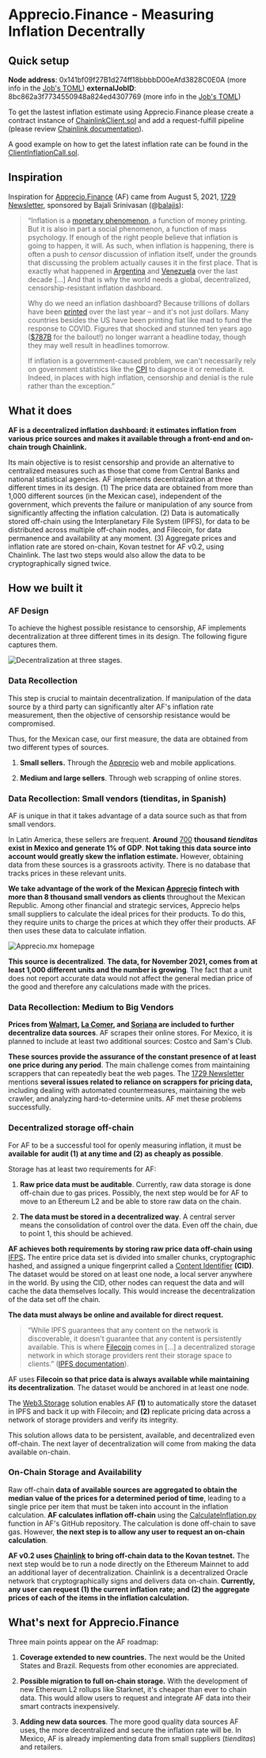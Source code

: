 # Apprecio.Finance - Measuring Inflation Decentrally

## Quick setup

**Node address**: 0x141bf09f27B1d274ff18bbbbD00eAfd3828C0E0A (more info in the [Job's TOML](https://github.com/omarespejel/apprecio_decentralized_inflation/blob/main/chainlink/node_jobs/july_2021_mexico_inflation_rate.toml))
**externalJobID**: 8bc862a3f7734550948a824ed4307769 (more info in the [Job's TOML](https://github.com/omarespejel/apprecio_decentralized_inflation/blob/main/chainlink/node_jobs/july_2021_mexico_inflation_rate.toml))

To get the lastest inflation estimate using Apprecio.Finance please create a contract instance of [ChainlinkClient.sol](https://github.com/smartcontractkit/chainlink/blob/develop/contracts/src/v0.8/ChainlinkClient.sol) and add a request-fulfill pipeline (please review [Chainlink documentation](https://docs.chain.link/docs/architecture-request-model/)).

A good example on how to get the latest inflation rate can be found in the [ClientInflationCall.sol](https://github.com/omarespejel/apprecio_decentralized_inflation/blob/main/contracts/ClientInflationAsk.sol).


## Inspiration

Inspiration for [Apprecio.Finance](apprecio.finance) (AF) came from August 5, 2021, [1729 Newsletter](https://1729.com/inflation), sponsored by Bajali Srinivasan (@[balajis](https://twitter.com/balajis)):

> “Inflation is a [monetary phenomenon](https://onlinelibrary.wiley.com/doi/pdf/10.1002/9781119205814.app2), a function of money printing. But it is also in part a social phenomenon, a function of mass psychology. If enough of the right people believe that inflation is going to happen, it will. As such, when inflation is happening, there is often a push to _censor_ discussion of inflation itself, under the grounds that discussing the problem actually causes it in the first place. That is exactly what happened in [Argentina](https://qz.com/84838/argentines-are-now-allowed-to-know-the-real-rate-of-inflation-thanks-to-their-courts/) and [Venezuela](https://www.economist.com/the-americas/2015/04/04/maduros-muzzle) over the last decade […] And that is why the world needs a global, decentralized, censorship-resistant inflation dashboard.
> 
> Why do we need an inflation dashboard? Because trillions of dollars have been [printed](https://www.marketwatch.com/story/why-the-feds-balance-sheet-is-expected-to-top-9-trillion-after-it-starts-reducing-its-monthly-asset-purchases-11626135642) over the last year – and it's not just dollars. Many countries besides the US have been printing fiat like mad to fund the response to COVID. Figures that shocked and stunned ten years ago ([$787B](https://www.politico.com/story/2009/02/senate-passes-787-billion-stimulus-bill-018837) for the bailout!) no longer warrant a headline today, though they may well result in headlines tomorrow.
> 
> If inflation is a government-caused problem, we can't necessarily rely on government statistics like the [CPI](https://www.bls.gov/cpi/) to diagnose it or remediate it. Indeed, in places with high inflation, censorship and denial is the rule rather than the exception.”




## What it does
**AF is a decentralized inflation dashboard: it estimates inflation from various price sources and makes it available through a front-end and on-chain trough Chainlink.** 

Its main objective is to resist censorship and provide an alternative to centralized measures such as those that come from Central Banks and national statistical agencies. AF implements decentralization at three different times in its design. (1) The price data are obtained from more than 1,000 different sources (in the Mexican case), independent of the government, which prevents the failure or manipulation of any source from significantly affecting the inflation calculation. (2) Data is automatically stored off-chain using the Interplanetary File System (IPFS), for data to be distributed across multiple off-chain nodes, and Filecoin, for data permanence and availability at any moment. (3) Aggregate prices and inflation rate are stored on-chain, Kovan testnet for AF v0.2, using Chainlink. The last two steps would also allow the data to be cryptographically signed twice.

## How we built it

### AF Design

To achieve the highest possible resistance to censorship, AF implements decentralization at three different times in its design. The following figure captures them.

![Decentralization at three stages.](https://images.mirror-media.xyz/publication-images/OqhU4tdR0D8jkqIGYAIvk.png?height=3295&width=1428)

### Data Recollection

This step is crucial to maintain decentralization. If manipulation of the data source by a third party can significantly alter AF's inflation rate measurement, then the objective of censorship resistance would be compromised.

Thus, for the Mexican case, our first measure, the data are obtained from two different types of sources.

1.  **Small sellers.** Through the [Apprecio](https://apprecio.mx) web and mobile applications.
    
2.  **Medium and large sellers**. Through web scrapping of online stores.
    

### Data Recollection: Small vendors (tienditas, in Spanish)

AF is unique in that it takes advantage of a data source such as that from small vendors.

In Latin America, these sellers are frequent. **Around** [700](https://www.elfinanciero.com.mx/mundo-empresa/2021/11/18/hablemos-del-valor-de-las-tienditas-en-mexico-y-que-podemos-hacer-por-ellas/) **thousand _tienditas_ exist in Mexico and generate 1% of GDP**. **Not taking this data source into account would greatly skew the inflation estimate.** However, obtaining data from these sources is a grassroots activity. There is no database that tracks prices in these relevant units.

**We take advantage of the work of the Mexican [Apprecio](https://apprecio.mx) fintech with more than 8 thousand small vendors as clients** throughout the Mexican Republic. Among other financial and strategic services, Apprecio helps small suppliers to calculate the ideal prices for their products. To do this, they require units to charge the prices at which they offer their products. AF then uses these data to calculate inflation.

![Apprecio.mx homepage](https://images.mirror-media.xyz/publication-images/uOeqO6vxKHhDs_fHvFMlc.png?height=803&width=1666)

**This source is decentralized**. **The data, for November 2021, comes from at least 1,000 different units and the number is growing**. The fact that a unit does not report accurate data would not affect the general median price of the good and therefore any calculations made with the prices.

### Data Recollection: Medium to Big Vendors

**Prices from [Walmart](https://www.walmart.com.mx/), [La Comer](https://www.lacomer.com.mx/lacomer/), and [Soriana](https://www.soriana.com/supermercado.html) are included to further decentralize data sources**. AF scrapes their online stores. For Mexico, it is planned to include at least two additional sources: Costco and Sam's Club.

**These sources provide the assurance of the constant presence of at least one price during any period**. The main challenge comes from maintaining scrappers that can repeatedly beat the web pages. The [1729 Newsletter](https://1729.com/inflation) mentions **several issues related to reliance on scrappers for pricing data,** including dealing with automated countermeasures, maintaining the web crawler, and analyzing hard-to-determine units. AF met these problems successfully.



### Decentralized storage off-chain

For AF to be a successful tool for openly measuring inflation, it must be **available for audit (1) at any time and (2) as cheaply as possible**.

Storage has at least two requirements for AF:

1.  **Raw price data must be auditable**. Currently, raw data storage is done off-chain due to gas prices. Possibly, the next step would be for AF to move to an Ethereum L2 and be able to store raw data on the chain.
    
2.  **The data must be stored in a decentralized way**. A central server means the consolidation of control over the data. Even off the chain, due to point 1, this should be achieved.
    

**AF achieves both requirements by storing raw price data off-chain using** [IFPS](https://ipfs.io/)**.** The entire price data set is divided into smaller chunks, cryptographic hashed, and assigned a unique fingerprint called a [Content Identifier](https://proto.school/anatomy-of-a-cid) **(CID)**. The dataset would be stored on at least one node, a local server anywhere in the world. By using the CID, other nodes can request the data and will cache the data themselves locally. This would increase the decentralization of the data set off the chain.

**The data must always be online and available for direct request.**

> “While IPFS guarantees that any content on the network is discoverable, it doesn't guarantee that any content is persistently available. This is where [Filecoin](https://filecoin.io/) comes in […] a decentralized storage network in which storage providers rent their storage space to clients.” ([IPFS documentation](https://docs.ipfs.io/concepts/persistence/#pinning-services)).

AF uses **Filecoin so that price data is always available while maintaining its decentralization**. The dataset would be anchored in at least one node.

The [Web3.Storage](https://web3.storage/) solution enables AF **(1)** to automatically store the dataset in IPFS and back it up with Filecoin; and **(2)** replicate pricing data across a network of storage providers and verify its integrity.

This solution allows data to be persistent, available, and decentralized even off-chain. The next layer of decentralization will come from making the data available on-chain.

### On-Chain Storage and Availability

Raw off-chain **data of available sources are aggregated to obtain the median value of the prices for a determined period of time**, leading to a single price per item that must be taken into account in the inflation calculation. **AF calculates inflation off-chain** using the [CalculateInflation.py](http://CalculateInflation.py) function in AF's GitHub repository. The calculation is done off-chain to save gas. However, **the next step is to allow any user to request an on-chain calculation**.

**AF v0.2 uses [Chainlink](https://chain.link/) to bring off-chain data to the Kovan testnet.** The next step would be to run a node directly on the Ethereum Mainnet to add an additional layer of decentralization. Chainlink is a decentralized Oracle network that cryptographically signs and delivers data on-chain. **Currently, any user can request (1) the current inflation rate; and (2) the aggregate prices of each of the items in the inflation calculation.**



## What's next for Apprecio.Finance

Three main points appear on the AF roadmap:

1.  **Coverage extended to new countries.** The next would be the United States and Brazil. Requests from other economies are appreciated.
    
2.  **Possible migration to full on-chain storage.** With the development of new Ethereum L2 rollups like Starknet, it's cheaper than ever to chain data. This would allow users to request and integrate AF data into their smart contracts inexpensively.
    
3.  **Adding new data sources**. The more good quality data sources AF uses, the more decentralized and secure the inflation rate will be. In Mexico, AF is already implementing data from small suppliers (_tienditas_) and retailers.
